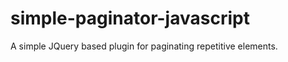 simple-paginator-javascript
===========================

A simple JQuery based plugin for paginating repetitive elements.
